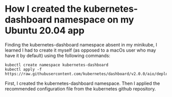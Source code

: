 # How I created the kubernetes-dashboard namespace on my Ubuntu 20.04 app
Finding the kubernetes-dashboard namespace absent in my minikube, I learned I had to create it myself (as opposed to a macOs user who may have it by default) using the following commands: 
```
kubectl create namespace kubernetes-dashboard
kubectl apply -f https://raw.githubusercontent.com/kubernetes/dashboard/v2.0.0/aio/deploy/recommended.yaml
```
First, I created the kubernetes-dashboard namespace. Then I applied the recommended configuration file from the kubernetes github repository.
